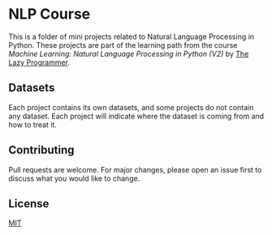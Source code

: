 # NLP Course

This is a folder of mini projects related to Natural Language Processing in Python. These projects are part of the 
learning path from the course *Machine Learning: Natural Language Processing in Python (V2)* by 
[The Lazy Programmer](https://github.com/lazyprogrammer). 

## Datasets

Each project contains its own datasets, and some projects do not contain any dataset. Each project will indicate where 
the dataset is coming from and how to treat it. 

## Contributing

Pull requests are welcome. For major changes, please open an issue first
to discuss what you would like to change.

## License

[MIT](https://choosealicense.com/licenses/mit/)